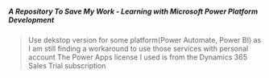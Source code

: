 ##### A Repository To Save My Work - Learning with Microsoft Power Platform Development

> Use dekstop version for some platform(Power Automate, Power BI) as I am still finding a workaround to use those services with personal account
> The Power Apps license I used is from the Dynamics 365 Sales Trial subscription


